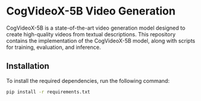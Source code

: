 # CogVideoX-5B Video Generation

CogVideoX-5B is a state-of-the-art video generation model designed to create high-quality videos from textual descriptions. This repository contains the implementation of the CogVideoX-5B model, along with scripts for training, evaluation, and inference.

## Installation

To install the required dependencies, run the following command:

```bash
pip install -r requirements.txt
```

